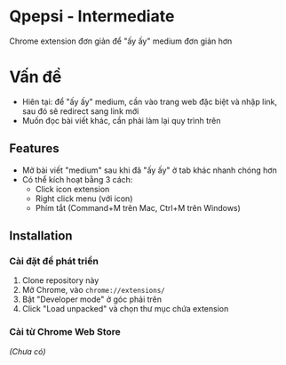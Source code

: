 # Qpepsi - Intermediate

Chrome extension đơn giản để "ấy ấy" medium đơn giản hơn

# Vấn đề
- Hiên tại: để "ấy ấy" medium, cần vào trang web đặc biệt và nhập link, sau đó sẽ redirect sang link mới
- Muốn đọc bài viết khác, cần phải làm lại quy trình trên

## Features
- Mở bài viết "medium" sau khi đã "ấy ấy" ở tab khác nhanh chóng hơn
- Có thể kích hoạt bằng 3 cách:
  - Click icon extension
  - Right click menu (với icon)
  - Phím tắt (Command+M trên Mac, Ctrl+M trên Windows)

## Installation

### Cài đặt để phát triển
1. Clone repository này
2. Mở Chrome, vào `chrome://extensions/`
3. Bật "Developer mode" ở góc phải trên
4. Click "Load unpacked" và chọn thư mục chứa extension

### Cài từ Chrome Web Store
*(Chưa có)*